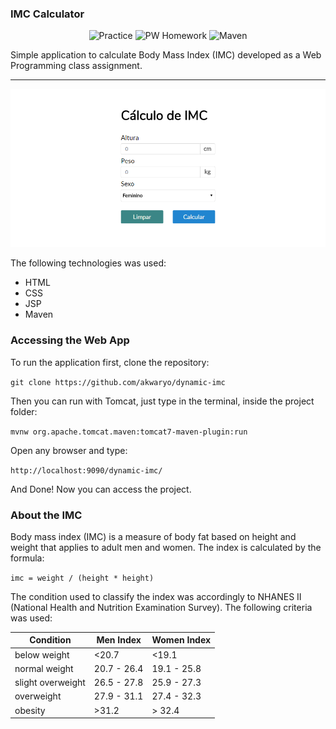 ### IMC Calculator
<p align="center">
    <img src="https://img.shields.io/badge/development-practice-blue.svg" alt="Practice">
    <img src="https://img.shields.io/badge/PW-Homework%2002-blue.svg" alt="PW Homework">
    <img src="https://img.shields.io/badge/Maven-3.3.9-red.svg" alt="Maven">
</p>

Simple application to calculate Body Mass Index (IMC) developed as a Web Programming class assignment.

---

![Demo](https://github.com/akwaryo/Imc/blob/master/src/main/webapp/assets/demo.png)


The following technologies was used:
- HTML
- CSS
- JSP
- Maven

### Accessing the Web App

To run the application first, clone the repository:

`git clone https://github.com/akwaryo/dynamic-imc`

Then you can run with Tomcat, just type in the terminal, inside the project folder:

`mvnw org.apache.tomcat.maven:tomcat7-maven-plugin:run`

Open any browser and type:

`http://localhost:9090/dynamic-imc/`

And Done! Now you can access the project.

### About the IMC

Body mass index (IMC) is a measure of body fat based on height and weight that applies to adult men and women.
The index is calculated by the formula:

`imc = weight / (height * height)`

The condition used to classify the index was accordingly to NHANES II (National Health and Nutrition Examination 
Survey). The following criteria was used:

Condition | Men Index | Women Index
----------|-----------|------------
below weight | <20.7 | <19.1
normal weight | 20.7 - 26.4 | 19.1 - 25.8
slight overweight | 26.5 - 27.8 | 25.9 - 27.3
overweight |27.9 - 31.1 | 27.4 - 32.3
obesity | >31.2 | > 32.4
